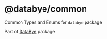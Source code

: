 # @databye/common

Common Types and Enums for `databye` package

Part of [DataBye](https://www.npmjs.com/package/databye) package